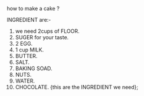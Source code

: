 how to make a cake ?

INGREDIENT are:-

1. we need 2cups of FLOOR.
2. SUGER  for your taste.
3. 2 EGG.
4. 1 cup MILK.
5. BUTTER.
6. SALT.
7. BAKING SOAD.
8. NUTS.
9. WATER.
10. CHOCOLATE.
                      {this are the INGREDIENT we need};
